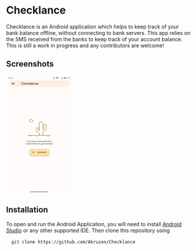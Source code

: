 
# Checklance

Checklance is an Android application which helps to keep track of your bank balance offline, without connecting to bank servers. This app relies on the SMS received from the banks to keep track of your account balance. This is still a work in progress and any contributors are welcome!


## Screenshots

<img src="/doc/ss1.png?raw=true" width=180 height=320>


## Installation

To open and run the Android Application, you will need to install [Android Studio](<https://developer.android.com/studio>) or any other supported IDE.
Then clone this repository using

```bash
  git clone https://github.com/Akruzen/Checklance
```
